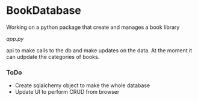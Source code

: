 # BookDatabase
Working on a python package that create and manages a book library

_app.py_

api to make calls to the db and make updates on the data. At the moment it can udpdate the categories of books. 

### ToDo
 - Create sqlalchemy object to make the whole database
 - Update UI to perform CRUD from browser
